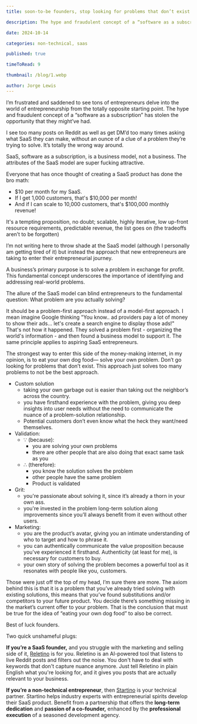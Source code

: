 ```yaml
---
title: soon-to-be founders, stop looking for problems that don’t exist

description: The hype and fraudulent concept of a “software as a subscription” has stolen the opportunity that future founders might’ve had.

date: 2024-10-14

categories: non-technical, saas

published: true

timeToRead: 9

thumbnail: /blog/1.webp

author: Jorge Lewis
---
```

I’m frustrated and saddened to see tons of entrepreneurs delve into the world of entrepreneurship from the totally opposite starting point. The hype and fraudulent concept of a “software as a subscription” has stolen the opportunity that they might’ve had.

I see too many posts on Reddit as well as get DM’d too many times asking what SaaS they can make, without an ounce of a clue of a problem they’re trying to solve. It’s totally the wrong way around.

SaaS, software as a subscription, is a business model, not a business. The attributes of the SaaS model are super fucking attractive.

Everyone that has once thought of creating a SaaS product has done the bro math:

- $10 per month for my SaaS.
- If I get 1,000 customers, that's $10,000 per month!
- And if I can scale to 10,000 customers, that's $100,000 monthly revenue!

It's a tempting proposition, no doubt; scalable, highly iterative, low up-front resource requirements, predictable revenue, the list goes on (the tradeoffs aren’t to be forgotten)

I’m not writing here to throw shade at the SaaS model (although I personally am getting tired of it) but instead the approach that new entrepreneurs are taking to enter their entrepreneurial journey.

A business’s primary purpose is to solve a problem in exchange for profit. This fundamental concept underscores the importance of identifying and addressing real-world problems.

The allure of the SaaS model can blind entrepreneurs to the fundamental question: What problem are you actually solving?

It should be a problem-first approach instead of a model-first approach. I mean imagine Google thinking "You know.. ad providers pay a lot of money to show their ads… let's create a search engine to display those ads!" That's not how it happened. They solved a problem first - organizing the world's information - and then found a business model to support it. The same principle applies to aspiring SaaS entrepreneurs.

The strongest way to enter this side of the money-making internet, in my opinion, is to eat your own dog food— solve your own problem. Don’t go looking for problems that don’t exist. This approach just solves too many problems to not be the best approach.

- Custom solution
    - taking your own garbage out is easier than taking out the neighbor’s across the country.
    - you have firsthand experience with the problem, giving you deep insights into user needs without the need to communicate the nuance of a problem-solution relationship.
    - Potential customers don’t even know what the heck they want/need themselves.
- Validation:
    - ∵ (because):
        - you are solving your own problems
        - there are other people that are also doing that exact same task as you
    - ∴ (therefore):
        - you know the solution solves the problem
        - other people have the same problem
        - Product is validated
- Grit:
    - you're passionate about solving it, since it’s already a thorn in your own ass.
    - you're invested in the problem long-term solution along improvements since you’ll always benefit from it even without other users.
- Marketing:
    - you are the product’s avatar, giving you an intimate understanding of who to target and how to phrase it.
    - you can authentically communicate the value proposition because you've experienced it firsthand. Authenticity (at least for me), is necessary for customers to buy.
    - your own story of solving the problem becomes a powerful tool as it resonates with people like you, customers.

Those were just off the top of my head, I’m sure there are more. The axiom behind this is that it is a problem that you’ve already tried solving with existing solutions, this means that you’ve found substitutions and/or competitors to your future product. You decide there’s something missing in the market’s current offer to your problem. That is the conclusion that must be true for the idea of “eating your own dog food” to also be correct.

Best of luck founders.


Two quick unshameful plugs:

**If you’re a SaaS founder,** and you struggle with the marketing and selling side of it, [Reletino](https://releti.no) is for you. Reletino is an AI-powered tool that listens to live Reddit posts and filters out the noise. You don't have to deal with keywords that don't capture nuance anymore. Just tell Reletino in plain English what you're looking for, and it gives you posts that are actually relevant to your business.

**If you’re a non-technical entrepreneur**, then [Startino](https://starti.no) is your technical partner. Startino helps industry experts with entrepreneurial spirits develop their SaaS product. Benefit from a partnership that offers the **long-term dedication** and **passion of a co-founder,** enhanced by the **professional execution** of a seasoned development agency.